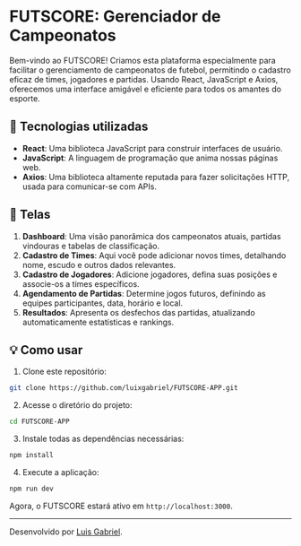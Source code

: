 # FUTSCORE: Gerenciador de Campeonatos

Bem-vindo ao FUTSCORE! Criamos esta plataforma especialmente para facilitar o gerenciamento de campeonatos de futebol, permitindo o cadastro eficaz de times, jogadores e partidas. Usando React, JavaScript e Axios, oferecemos uma interface amigável e eficiente para todos os amantes do esporte.

## 🚀 Tecnologias utilizadas

- **React**: Uma biblioteca JavaScript para construir interfaces de usuário.
- **JavaScript**: A linguagem de programação que anima nossas páginas web.
- **Axios**: Uma biblioteca altamente reputada para fazer solicitações HTTP, usada para comunicar-se com APIs.

## 🎨 Telas

1. **Dashboard**: Uma visão panorâmica dos campeonatos atuais, partidas vindouras e tabelas de classificação.
2. **Cadastro de Times**: Aqui você pode adicionar novos times, detalhando nome, escudo e outros dados relevantes.
3. **Cadastro de Jogadores**: Adicione jogadores, defina suas posições e associe-os a times específicos.
4. **Agendamento de Partidas**: Determine jogos futuros, definindo as equipes participantes, data, horário e local.
5. **Resultados**: Apresenta os desfechos das partidas, atualizando automaticamente estatísticas e rankings.

## 💡 Como usar

1. Clone este repositório:

```bash
git clone https://github.com/luixgabriel/FUTSCORE-APP.git
```

2. Acesse o diretório do projeto:

```bash
cd FUTSCORE-APP
```

3. Instale todas as dependências necessárias:

```bash
npm install
```

4. Execute a aplicação:

```bash
npm run dev
```

Agora, o FUTSCORE estará ativo em `http://localhost:3000`.

---

Desenvolvido por [Luis Gabriel](https://github.com/luixgabriel).
